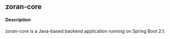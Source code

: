 ## zoran-core

#### Description

zoran-core is a Java-based backend application running 
on Spring Boot 2.1.
